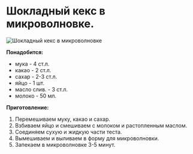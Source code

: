 # Шокладный кекс в микроволновке.
![Шокладный кекс в микроволновке](/images/Kulinar/Vipechka/keks_chikolat.jpg 'Шокладный кекс в микроволновке')

**Понадобится:**

- мука - 4 ст.л.
- какао - 2 ст.л.
- сахар - 2-3 ст.л.
- яйцо - 1 шт.
- масло слив. - 3 ст.л.
- молоко - 50 мл.

**Приготовление:**

1. Перемешиваем муку, какао и сахар.
2. Взбиваем яйцо и смешиваем с молоком и растопленным маслом.
3. Соединяем сухую и жидкую части теста.
4. Вымешиваем и выливаем в форму для микроволновки.
5. Запекаем в микроволновке 3-5 минут.
